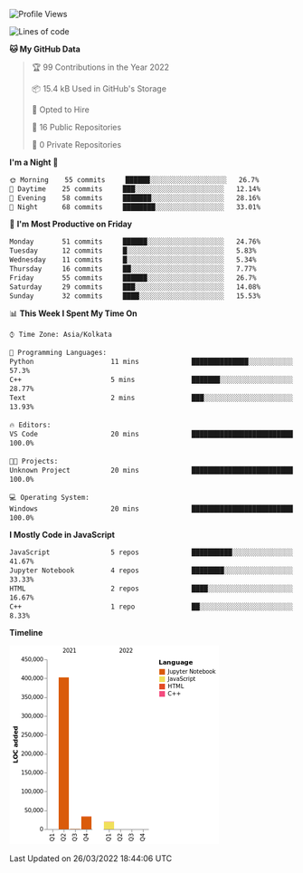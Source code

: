 <!--START_SECTION:waka-->
![Profile Views](http://img.shields.io/badge/Profile%20Views-0-blue)

![Lines of code](https://img.shields.io/badge/From%20Hello%20World%20I%27ve%20Written-457%20Thousand%20lines%20of%20code-blue)

**🐱 My GitHub Data** 

> 🏆 99 Contributions in the Year 2022
 > 
> 📦 15.4 kB Used in GitHub's Storage 
 > 
> 💼 Opted to Hire
 > 
> 📜 16 Public Repositories 
 > 
> 🔑 0 Private Repositories  
 > 
**I'm a Night 🦉** 

```text
🌞 Morning    55 commits     ██████░░░░░░░░░░░░░░░░░░░   26.7% 
🌆 Daytime    25 commits     ███░░░░░░░░░░░░░░░░░░░░░░   12.14% 
🌃 Evening    58 commits     ███████░░░░░░░░░░░░░░░░░░   28.16% 
🌙 Night      68 commits     ████████░░░░░░░░░░░░░░░░░   33.01%

```
📅 **I'm Most Productive on Friday** 

```text
Monday       51 commits     ██████░░░░░░░░░░░░░░░░░░░   24.76% 
Tuesday      12 commits     █░░░░░░░░░░░░░░░░░░░░░░░░   5.83% 
Wednesday    11 commits     █░░░░░░░░░░░░░░░░░░░░░░░░   5.34% 
Thursday     16 commits     ██░░░░░░░░░░░░░░░░░░░░░░░   7.77% 
Friday       55 commits     ██████░░░░░░░░░░░░░░░░░░░   26.7% 
Saturday     29 commits     ███░░░░░░░░░░░░░░░░░░░░░░   14.08% 
Sunday       32 commits     ████░░░░░░░░░░░░░░░░░░░░░   15.53%

```


📊 **This Week I Spent My Time On** 

```text
⌚︎ Time Zone: Asia/Kolkata

💬 Programming Languages: 
Python                   11 mins             ██████████████░░░░░░░░░░░   57.3% 
C++                      5 mins              ███████░░░░░░░░░░░░░░░░░░   28.77% 
Text                     2 mins              ███░░░░░░░░░░░░░░░░░░░░░░   13.93%

🔥 Editors: 
VS Code                  20 mins             █████████████████████████   100.0%

🐱‍💻 Projects: 
Unknown Project          20 mins             █████████████████████████   100.0%

💻 Operating System: 
Windows                  20 mins             █████████████████████████   100.0%

```

**I Mostly Code in JavaScript** 

```text
JavaScript               5 repos             ██████████░░░░░░░░░░░░░░░   41.67% 
Jupyter Notebook         4 repos             ████████░░░░░░░░░░░░░░░░░   33.33% 
HTML                     2 repos             ████░░░░░░░░░░░░░░░░░░░░░   16.67% 
C++                      1 repo              ██░░░░░░░░░░░░░░░░░░░░░░░   8.33%

```


**Timeline**

![Chart not found](https://raw.githubusercontent.com/ThejaswinS/ThejaswinS/main/charts/bar_graph.png) 


 Last Updated on 26/03/2022 18:44:06 UTC
<!--END_SECTION:waka-->





